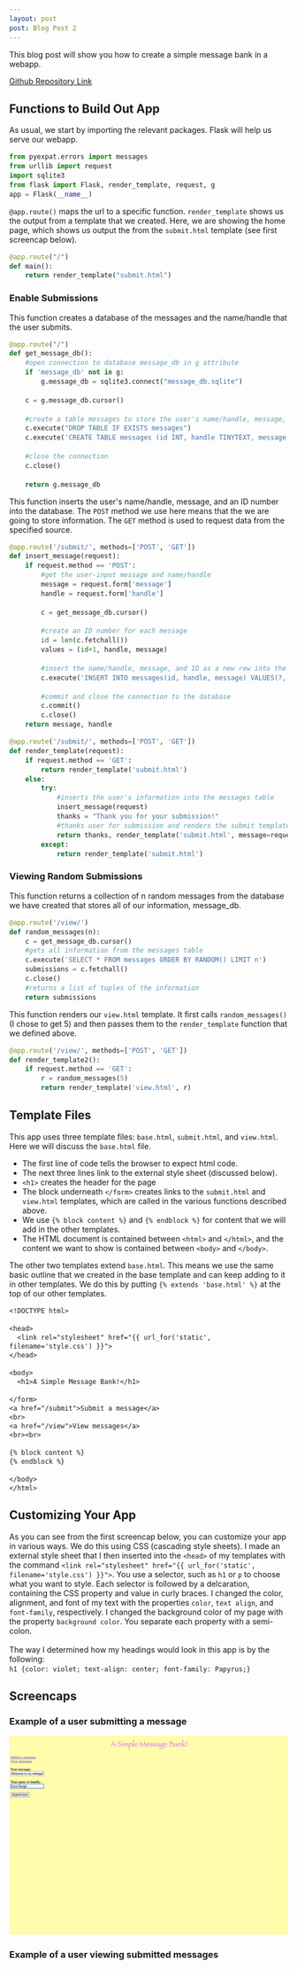 ```yaml
---
layout: post
post: Blog Post 2
---
```


This blog post will show you how to create a simple message bank in a webapp.

[Github Repository Link](https://github.com/carakeogh/BlogPost2)

## Functions to Build Out App

As usual, we start by importing the relevant packages. Flask will help us serve our webapp.


```python
from pyexpat.errors import messages
from urllib import request
import sqlite3
from flask import Flask, render_template, request, g
app = Flask(__name__)
```

`@app.route()` maps the url to a specific function. `render_template` shows us the output from a template that we created. Here, we are showing the home page, which shows us output the from the `submit.html` template (see first screencap below).


```python
@app.route("/")
def main():
    return render_template("submit.html")
```

### Enable Submissions

This function creates a database of the messages and the name/handle that the user submits.


```python
@app.route("/")
def get_message_db():
    #open connection to database message_db in g attribute
    if 'message_db' not in g:
        g.message_db = sqlite3.connect("message_db.sqlite")

    c = g.message_db.cursor()
    
    #create a table messages to store the user's name/handle, message, and an ID number that we will assign
    c.execute("DROP TABLE IF EXISTS messages")
    c.execute('CREATE TABLE messages (id INT, handle TINYTEXT, message TINYTEXT)') 
    
    #close the connection
    c.close()

    return g.message_db
```

This function inserts the user's name/handle, message, and an ID number into the database. The `POST` method we use here means that the we are going to store information. The `GET` method is used to request data from the specified source. 


```python
@app.route('/submit/', methods=['POST', 'GET'])
def insert_message(request):
    if request.method == 'POST':
        #get the user-input message and name/handle
        message = request.form['message']
        handle = request.form['handle']
        
        c = get_message_db.cursor()
        
        #create an ID number for each message
        id = len(c.fetchall())
        values = (id+1, handle, message)
        
        #insert the name/handle, message, and ID as a new rew into the table messages
        c.execute('INSERT INTO messages(id, handle, message) VALUES(?, ?, ?)', values)
        
        #commit and close the connection to the database
        c.commit()
        c.close()
    return message, handle
```


```python
@app.route('/submit/', methods=['POST', 'GET'])
def render_template(request):
    if request.method == 'GET':
        return render_template('submit.html')
    else:
        try:
            #inserts the user's information into the messages table
            insert_message(request)
            thanks = "Thank you for your submission!"
            #thanks user for submission and renders the submit template with message and handle information
            return thanks, render_template('submit.html', message=request.form['message'], handle=request.form['handle'])
        except: 
            return render_template('submit.html')
```

### Viewing Random Submissions

This function returns a collection of n random messages from the database we have created that stores all of our information, message_db.


```python
@app.route('/view/')
def random_messages(n):
    c = get_message_db.cursor()
    #gets all information from the messages table
    c.execute('SELECT * FROM messages ORDER BY RANDOM() LIMIT n')
    submissions = c.fetchall()
    c.close()
    #returns a list of tuples of the information
    return submissions
```

This function renders our `view.html` template. It first calls `random_messages()` (I chose to get 5) and then passes them to the `render_template` function that we defined above. 


```python
@app.route('/view/', methods=['POST', 'GET'])
def render_template2():
    if request.method == 'GET':
        r = random_messages(5)
        return render_template('view.html', r)
```

## Template Files
This app uses three template files: `base.html`, `submit.html`, and `view.html`. Here we will discuss the `base.html` file. 
<br>
- The first line of code tells the browser to expect html code.
- The next three lines link to the external style sheet (discussed below).
- `<h1>` creates the header for the page
- The block underneath `</form>` creates links to the `submit.html` and `view.html` templates, which are called in the various functions described above. 
- We use `{% block content %}` and `{% endblock %}` for content that we will add in the other templates.
- The HTML document is contained between `<html>` and `</html>`, and the content we want to show is contained between `<body>` and `</body>`.

The other two templates extend `base.html`. This means we use the same basic outline that we created in the base template and can keep adding to it in other templates. We do this by putting `{% extends 'base.html' %}` at the top of our other templates.

```
<!DOCTYPE html>

<head>
  <link rel="stylesheet" href="{{ url_for('static', filename='style.css') }}">
</head>

<body>
  <h1>A Simple Message Bank!</h1>

</form>
<a href="/submit">Submit a message</a>
<br>
<a href="/view">View messages</a>
<br><br>

{% block content %}
{% endblock %}

</body>
</html>
```

## Customizing Your App

As you can see from the first screencap below, you can customize your app in various ways. We do this using CSS (cascading style sheets). I made an external style sheet that I then inserted into the `<head>` of my templates with the command `<link rel="stylesheet" href="{{ url_for('static', filename='style.css') }}">`. You use a selector, such as `h1` or `p` to choose what you want to style. Each selector is followed by a delcaration, containing the CSS property and value in curly braces. I changed the color, alignment, and font of my text with the properties `color`, `text align`, and `font-family`, respectively. I changed the background color of my page with the property `background color`. You separate each property with a semi-colon. 
<br><br> The way I determined how my headings would look in this app is by the following: <br>
`h1 {color: violet; text-align: center; font-family: Papyrus;}`

## Screencaps

### Example of a user submitting a message
![screencap1.png](/images/screencap1.png)

### Example of a user viewing submitted messages


